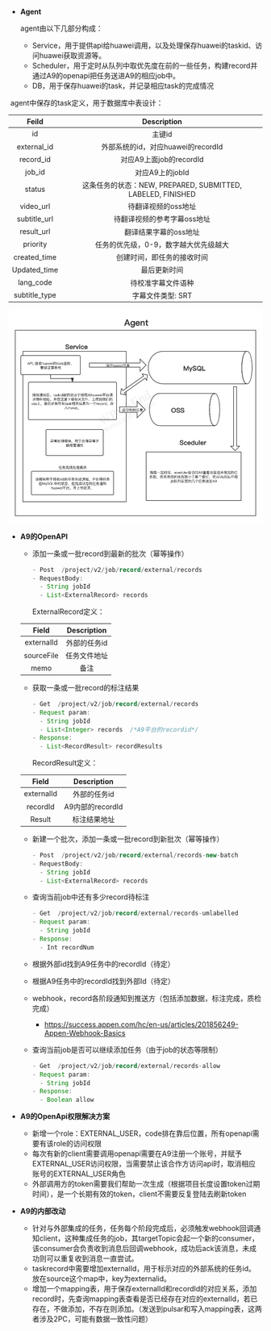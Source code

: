 
- **Agent**

  agent由以下几部分构成：

  - Service，用于提供api给huawei调用，以及处理保存huawei的taskid、访问huawei获取资源等。
  - Scheduler，用于定时从队列中取优先度在前的一些任务，构建record并通过A9的openapi把任务送进A9的相应job中。
  - DB，用于保存huawei的task，并记录相应task的完成情况



​       agent中保存的task定义，用于数据库中表设计：

|     Feild     |                         Description                         |
| :-----------: | :---------------------------------------------------------: |
|      id       |                           主键id                            |
|  external_id  |             外部系统的id，对应huawei的recordId              |
|   record_id   |                   对应A9上面job的recordId                   |
|    job_id     |                       对应A9上的jobId                       |
|    status     | 这条任务的状态：NEW, PREPARED, SUBMITTED, LABELED, FINISHED |
|   video_url   |                     待翻译视频的oss地址                     |
| subtitle_url  |                 待翻译视频的参考字幕oss地址                 |
|  result_url   |                    翻译结果字幕的oss地址                    |
|   priority    |            任务的优先级，0-9，数字越大优先级越大            |
| created_time  |                 创建时间，即任务的接收时间                  |
| Updated_time  |                        最后更新时间                         |
|   lang_code   |                     待校准字幕文件语种                      |
| subtitle_type |                      字幕文件类型: SRT                      |



![img](https://github.com/jiecaoappen/detail-design/blob/master/Huawei/Agent.png)



- **A9的OpenAPI**

  - 添加一条或一批record到最新的批次（幂等操作）

    ```java
    - Post  /project/v2/job/record/external/records
    - RequestBody: 
      - String jobId
      - List<ExternalRecord> records
    ```

    ExternalRecord定义：

  |   Field    | Description  |
  | :--------: | :----------: |
  | externalId | 外部的任务id |
  | sourceFile | 任务文件地址 |
  |    memo    |     备注     |

  - 获取一条或一批record的标注结果

    ```java
    - Get  /project/v2/job/record/external/records
    - Request param:
      - String jobId
      - List<Integer> records  /*A9平台的recordid*/
    - Response:
      - List<RecordResult> recordResults
    ```

    RecordResult定义：

  |   Field    |   Description    |
  | :--------: | :--------------: |
  | externalId |   外部的任务id   |
  |  recordId  | A9内部的recordId |
  |   Result   |   标注结果地址   |

  - 新建一个批次，添加一条或一批record到新批次（幂等操作）

    ``` java
    - Post  /project/v2/job/record/external/records-new-batch
    - RequestBody: 
      - String jobId
      - List<ExternalRecord> records
    ```

  - 查询当前job中还有多少record待标注

    ```java
    - Get  /project/v2/job/record/external/records-umlabelled
    - Request param:
      - String jobId
    - Response:
      - Int recordNum
    ```

  - 根据外部id找到A9任务中的recordId（待定）

  - 根据A9任务中的recordId找到外部Id（待定）

  - webhook，record各阶段通知到推送方（包括添加数据，标注完成，质检完成）

    - https://success.appen.com/hc/en-us/articles/201856249-Appen-Webhook-Basics

  - 查询当前job是否可以继续添加任务（由于job的状态等限制）

    ```java
    - Get  /project/v2/job/record/external/records-allow
    - Request param:
      - String jobId
    - Response:
      - Boolean allow
    ```



- **A9的OpenApi权限解决方案**
  - 新增一个role：EXTERNAL_USER，code排在靠后位置，所有openapi需要有该role的访问权限
  - 每次有新的client需要调用openapi需要在A9注册一个账号，并赋予EXTERNAL_USER访问权限，当需要禁止该合作方访问api时，取消相应账号的EXTERNAL_USER角色
  - 外部调用方的token需要我们帮助一次生成（根据项目长度设置token过期时间），是一个长期有效的token，client不需要反复登陆去刷新token


- **A9的内部改动**

  - 针对与外部集成的任务，任务每个阶段完成后，必须触发webhook回调通知client，这种集成任务的job，其targetTopic会起一个新的consumer，该consumer会负责收到消息后回调webhook，成功后ack该消息，未成功则可以重复收到消息一直尝试。
  - taskrecord中需要增加externalId，用于标示对应的外部系统的任务id。放在source这个map中，key为externalid。
  - 增加一个mapping表，用于保存externalId和recordId的对应关系，添加record时，先查询mapping表查看是否已经存在对应的externalId，若已存在，不做添加，不存在则添加。（发送到pulsar和写入mapping表，这两者涉及2PC，可能有数据一致性问题）
